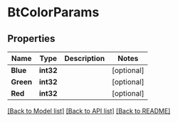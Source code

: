 # BtColorParams

## Properties

Name | Type | Description | Notes
------------ | ------------- | ------------- | -------------
**Blue** | **int32** |  | [optional] 
**Green** | **int32** |  | [optional] 
**Red** | **int32** |  | [optional] 

[[Back to Model list]](../README.md#documentation-for-models) [[Back to API list]](../README.md#documentation-for-api-endpoints) [[Back to README]](../README.md)


